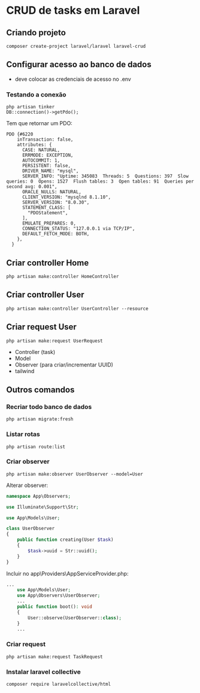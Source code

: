 # CRUD de tasks em Laravel

## Criando projeto
```
composer create-project laravel/laravel laravel-crud
```

## Configurar acesso ao banco de dados
* deve colocar as credenciais de acesso no .env

### Testando a conexão
```
php artisan tinker
DB::connection()->getPdo();
```
Tem que retornar um PDO:

```
PDO {#6220
    inTransaction: false,
    attributes: {
      CASE: NATURAL,
      ERRMODE: EXCEPTION,
      AUTOCOMMIT: 1,
      PERSISTENT: false,
      DRIVER_NAME: "mysql",
      SERVER_INFO: "Uptime: 345083  Threads: 5  Questions: 397  Slow queries: 0  Opens: 1527  Flush tables: 3  Open tables: 91  Queries per second avg: 0.001",
      ORACLE_NULLS: NATURAL,
      CLIENT_VERSION: "mysqlnd 8.1.10",
      SERVER_VERSION: "8.0.30",
      STATEMENT_CLASS: [
        "PDOStatement",
      ],
      EMULATE_PREPARES: 0,
      CONNECTION_STATUS: "127.0.0.1 via TCP/IP",
      DEFAULT_FETCH_MODE: BOTH,
    },
  }
```

## Criar controller Home
```
php artisan make:controller HomeController
```

## Criar controller User
```
php artisan make:controller UserController --resource
```

## Criar request User
```
php artisan make:request UserRequest
```

* Controller (task)
* Model
* Observer (para criar/incrementar UUID)
* tailwind
## Outros comandos
### Recriar todo banco de dados
```
php artisan migrate:fresh
```

### Listar rotas
```
php artisan route:list
```

### Criar observer
```
php artisan make:observer UserObserver --model=User
```
Alterar observer:
```php
namespace App\Observers;

use Illuminate\Support\Str;

use App\Models\User;

class UserObserver
{
    public function creating(User $task)
    {
        $task->uuid = Str::uuid();
    }
}
```
Incluir no app\Providers\AppServiceProvider.php:

```php
...
    use App\Models\User;
    use App\Observers\UserObserver;
    ...
    public function boot(): void
    {
        User::observe(UserObserver::class);
    }
    ...
```
### Criar request
```
php artisan make:request TaskRequest
```

### Instalar laravel collective
```
composer require laravelcollective/html
```
